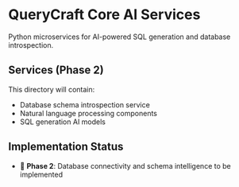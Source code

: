 # QueryCraft Core AI Services

Python microservices for AI-powered SQL generation and database introspection.

## Services (Phase 2)

This directory will contain:
- Database schema introspection service
- Natural language processing components
- SQL generation AI models

## Implementation Status

- 🔄 **Phase 2**: Database connectivity and schema intelligence to be implemented